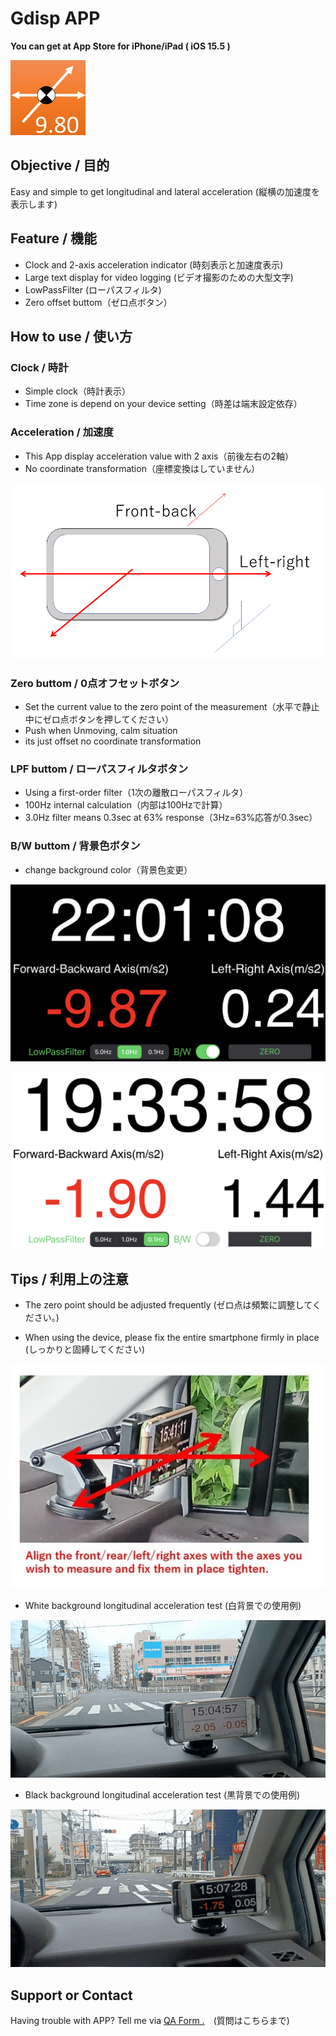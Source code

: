 # Gdisp APP

<strong>You can get at App Store for iPhone/iPad ( iOS 15.5 ) </strong>

![axis](../icon/120.png)

## Objective / 目的

Easy and simple to get longitudinal and lateral acceleration (縦横の加速度を表示します)

## Feature / 機能

- Clock and 2-axis acceleration indicator (時刻表示と加速度表示)
- Large text display for video logging (ビデオ撮影のための大型文字)
- LowPassFilter (ローパスフィルタ)
- Zero offset buttom（ゼロ点ボタン）

## How to use / 使い方

### Clock / 時計

- Simple clock（時計表示）
- Time zone is depend on your device setting（時差は端末設定依存）

### Acceleration / 加速度

- This App display acceleration value with 2 axis（前後左右の2軸）
- No coordinate transformation（座標変換はしていません）

![axis](./pics/axis.png)

### Zero buttom / 0点オフセットボタン

- Set the current value to the zero point of the measurement（水平で静止中にゼロ点ボタンを押してください）
- Push when Unmoving, calm situation
- its just offset no coordinate transformation

### LPF buttom / ローパスフィルタボタン

- Using a first-order filter（1次の離散ローパスフィルタ）
- 100Hz internal calculation（内部は100Hzで計算）
- 3.0Hz filter means 0.3sec at 63% response（3Hz=63%応答が0.3sec）

### B/W buttom / 背景色ボタン

- change background color（背景色変更）

<kbd>![axis](./pics/ss1.png)</kbd>

<kbd>![axis](./pics/ss2.png)</kbd>

## Tips / 利用上の注意

* The zero point should be adjusted frequently (ゼロ点は頻繁に調整してください。)

* When using the device, please fix the entire smartphone firmly in place (しっかりと固縛してください)

<kbd> ![axis2](./pics/axis2.jpg) </kbd> 

* White background longitudinal acceleration test (白背景での使用例)

<kbd> ![test](./pics/test1.jpg) </kbd>

* Black background longitudinal acceleration test (黒背景での使用例)

<kbd> ![test](./pics/test2.jpg) </kbd>

## Support or Contact

Having trouble with APP? Tell me via [QA Form .](https://forms.gle/8qG3hEu8UAZsDXZX9)　(質問はこちらまで)
